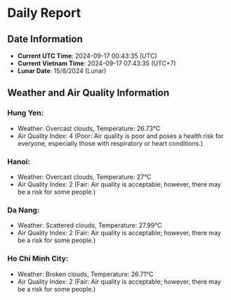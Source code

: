 # Daily Report
## Date Information
- **Current UTC Time**: 2024-09-17 00:43:35 (UTC)
- **Current Vietnam Time**: 2024-09-17 07:43:35 (UTC+7)
- **Lunar Date**: 15/8/2024 (Lunar)

## Weather and Air Quality Information

### Hung Yen:
- Weather: Overcast clouds, Temperature: 26.73°C
- Air Quality Index: 4 (Poor: Air quality is poor and poses a health risk for everyone, especially those with respiratory or heart conditions.)

### Hanoi:
- Weather: Overcast clouds, Temperature: 27°C
- Air Quality Index: 2 (Fair: Air quality is acceptable; however, there may be a risk for some people.)

### Da Nang:
- Weather: Scattered clouds, Temperature: 27.99°C
- Air Quality Index: 2 (Fair: Air quality is acceptable; however, there may be a risk for some people.)

### Ho Chi Minh City:
- Weather: Broken clouds, Temperature: 26.71°C
- Air Quality Index: 2 (Fair: Air quality is acceptable; however, there may be a risk for some people.)
